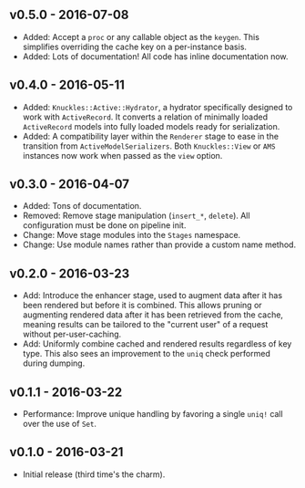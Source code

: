 ## v0.5.0 - 2016-07-08

* Added: Accept a `proc` or any callable object as the `keygen`. This simplifies
  overriding the cache key on a per-instance basis.
* Added: Lots of documentation! All code has inline documentation now.

## v0.4.0 - 2016-05-11

* Added: `Knuckles::Active::Hydrator`, a hydrator specifically designed to work
  with `ActiveRecord`. It converts a relation of minimally loaded `ActiveRecord`
  models into fully loaded models ready for serialization.
* Added: A compatibility layer within the `Renderer` stage to ease in the
  transition from `ActiveModelSerializers`. Both `Knuckles::View` or `AMS`
  instances now work when passed as the `view` option.

## v0.3.0 - 2016-04-07

* Added: Tons of documentation.
* Removed: Remove stage manipulation (`insert_*`, `delete`). All configuration
  must be done on pipeline init.
* Change: Move stage modules into the `Stages` namespace.
* Change: Use module names rather than provide a custom name method.

## v0.2.0 - 2016-03-23

* Add: Introduce the enhancer stage, used to augment data after it has been
  rendered but before it is combined. This allows pruning or augmenting rendered
  data after it has been retrieved from the cache, meaning results can be
  tailored to the "current user" of a request without per-user-caching.
* Add: Uniformly combine cached and rendered results regardless of key type.
  This also sees an improvement to the `uniq` check performed during dumping.

## v0.1.1 - 2016-03-22

* Performance: Improve unique handling by favoring a single `uniq!` call over
  the use of `Set`.

## v0.1.0 - 2016-03-21

* Initial release (third time's the charm).

